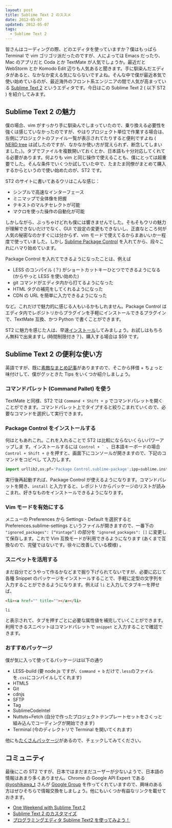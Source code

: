 ```yaml
---
layout: post
title: Sublime Text 2 のススメ
date: 2012-05-07
updated: 2012-05-07
tags: 
  - Sublime Text 2
---
```


皆さんはコーディングの際、どのエディタを使っていますか？僕はもっぱら Terminal で vim ゴリゴリ派だったのですが、人によっては Emacs だったり、Mac のアプリだと Coda とか TextMate が人気でしょうか。最近だと WebStorm とか Komodo Edit 辺りも人気あると聞きます。手に馴染んだエディタがあると、なかなか変える気にならないですよね。そんな中で僕が最近本気で使い始めているのが、最近海外のフロント系エンジニアの間で人気が高まっている [Sublime Text 2](http://www.sublimetext.com/) というエディタです。今日はこの Sublime Text 2 ( 以下 ST2 ) を紹介してみます。

## Sublime Text 2 の魅力

僕の場合、vim がすっかり手に馴染んでしまっていたので、乗り換える必要性を強くは感じていなかったのですが、やはりプロジェクト単位で作業する場合は、左側にプロジェクトのファイル一覧が表示されてたりすると便利ですよね ( <a href="http://www.vim.org/scripts/script.php?script_id=1658" target="_blank">NERD tree</a> は試したのですが、なかなか使い方が覚えられず、断念してしまいました。)。タブでファイルを複数開いておくとか、日本語も十分対応してくれてる必要があります。何よりも vim と同じ操作で使えることも、僕にとっては超重要でした。そんな条件でいくつか試していた中で、たまたま同僚がまとめて購入するからというので使い始めたのが、ST2 です。

ST2 のサイトに書いてあるウリはこんな感じ：

* シンプルで高速なインターフェース
* ミニマップで全体像を把握
* テキストのマルチセレクトが可能
* マクロを使った操作の自動化が可能

しかしながら、ぶっちゃけどれも僕には響きませんでした。そもそもウリの魅力が理解できないだけでなく、GUI で設定の変更もできないし、正直なところ何が人気の秘密なのかすぐには分からず、vim モードで使えてるからまあいいかー程度で使っていました。しかし [Sublime Package Control](http://wbond.net/sublime_packages/package_control) を入れてから、段々これにハマり始めています。

Package Control を入れてできるようになったことは、例えば

* LESS のコンパイル (？) がショートカットキーひとつでできるようになる (からやっと LESS を使い始めた)
* git コマンドがエディタ内から打てるようになった
* HTML タグの補完をしてくれるようになった
* CDN の URL を簡単に入力できるようになった

など。これだけで魅力的に感じる人もいるかもしれません。Package Control はエディタ内でレポジトリからプラグインを手軽にインストールできるプラグインで、TextMate 互換、かつ Python で書くことができます。

ST2 に魅力を感じた人は、早速<a href="http://www.sublimetext.com/" target="_blank">インストール</a>してみましょう。お試しはもちろん無料で出来ますし (時間制限付き？)、購入する場合は $59 です。

## Sublime Text 2 の便利な使い方

英語ですが、既に[素敵なまとめ記事](http://net.tutsplus.com/tutorials/tools-and-tips/sublime-text-2-tips-and-tricks/)がありますので、そこから拝借 + ちょっと味付けして、僕がグッときた Tips をいくつか紹介しましょう。

### コマンドパレット (Command Pallet) を使う

TextMate と同様、ST2 では `Command + Shift + p` でコマンドパレットを開くことができます。コマンドパレット上でタイプすると絞りこまれていくので、必要なコマンドを選択して実行できます。

### Package Control をインストールする

何はともあれこれ。これを入れることで ST2 は比較にならないくらいパワーアップしま
す。インストールするには ``Control + ` ``、日本語キーボードの場合 `Control +
Shift + @` を押すと、画面下にコンソールが開きますので、下記のコマンドをコピペし
て入力します。

```python
import urllib2,os;pf='Package Control.sublime-package';ipp=sublime.installed_packages_path();os.makedirs(ipp) if not os.path.exists(ipp) else None;open(os.path.join(ipp,pf),'wb').write(urllib2.urlopen('http://sublime.wbond.net/'+pf.replace(' ','%20')).read())
```

実行後再起動すれば、Package Control が使えるようになります。コマンドパレットを開き、`install` と入力すると、レポジトリからパッケージのリストが読みこまれ、好きなものをインストールできるようになります。

### Vim モードを有効にする

メニューの Preferences から Settings - Default を選択すると Preferences.sublime-settings というファイルが開きますので、一番下の `"ignored_packages": [“Vintage”]` の部分を `"ignored_packages": []` に変更して保存します。これで Vim 互換モードが利用できるようになります (あくまで互換なので、完璧ではないです。徐々に改善している模様) 。

### スニペットを活用する

まだ自分でどうやって作るかなどまで掘り下げられてないですが、必要に応じて各種 Snippet のパッケージをインストールすることで、手軽に定型の文字列を入力することができるようになります。例えば `li` と入力してタブキーを押せば、

```html
<li><a href="" title=""></a></li>

li
```

と表示されて、タブを押すごとに必要な属性値を補完していくことができます。利用できるスニペットはコマンドパレットで `snippet` と入力することで確認できます。

### おすすめパッケージ

僕が気に入って使ってるパッケージは以下の通り

* LESS-build (要 node.js ですが、`Command + b` だけで`.less`のファイルを`.css`にコンパイルしてくれます)
* HTML5
* Git
* cdnjs
* SFTP
* Tag
* SublimeCodeIntel
* Nuttuts+Fetch (自分で作ったプロジェクトテンプレートセットをさくっと組み込んでコーディングが開始できます)
* Terminal (今のディレクトリで Terminal を開いてくれます)

他にも[たくさんパッケージ](http://wbond.net/sublime_packages/)があるので、チェックしてみてください。

## コミュニティ

最後にこの ST2 ですが、日本ではまだまだユーザーが少ないようで、日本語の情報はあまり多くありません。Chrome の Google API Expert である [@yoshikawa_t](http://twitter.com/yoshikawa_t) さんが [Google Group](https://groups.google.com/forum/?fromgroups#!forum/sublime-text-japan-users-group) を作ってくれていますので、興味のある方はぜひそちらで情報交換をしましょう。他にもいくつか有益なリンクを載せておきます。

* [One Weekend with Sublime Text 2](https://gist.github.com/3f430d09855b54ae32ee)
* [Sublime Text 2 のカスタマイズ](http://ready-study-go.blogspot.jp/2011/09/sublime-text-2.html)
* [プログラミングエディタ Sublime Text2 を使ってみよう！](http://d.hatena.ne.jp/mizchi/20111021/1319167480)
